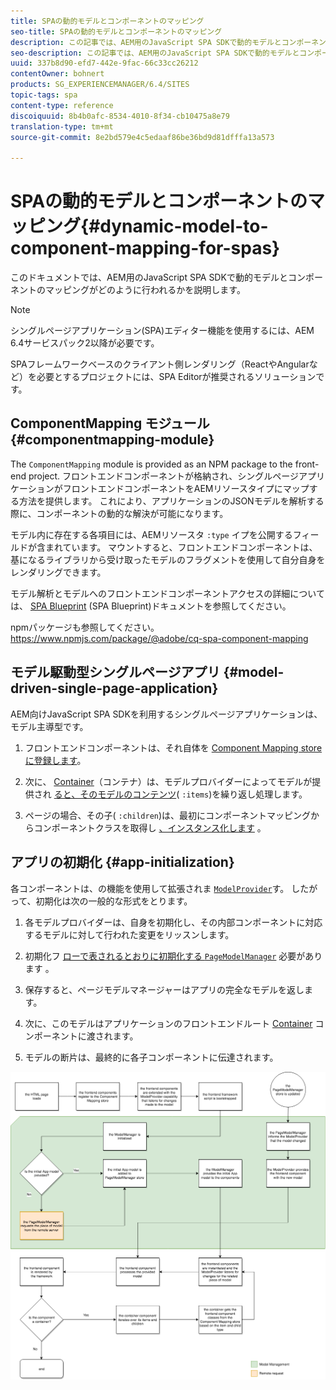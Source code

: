 ```yaml
---
title: SPAの動的モデルとコンポーネントのマッピング
seo-title: SPAの動的モデルとコンポーネントのマッピング
description: この記事では、AEM用のJavaScript SPA SDKで動的モデルとコンポーネントのマッピングがどのように行われるかを説明します。
seo-description: この記事では、AEM用のJavaScript SPA SDKで動的モデルとコンポーネントのマッピングがどのように行われるかを説明します。
uuid: 337b8d90-efd7-442e-9fac-66c33cc26212
contentOwner: bohnert
products: SG_EXPERIENCEMANAGER/6.4/SITES
topic-tags: spa
content-type: reference
discoiquuid: 8b4b0afc-8534-4010-8f34-cb10475a8e79
translation-type: tm+mt
source-git-commit: 8e2bd579e4c5edaaf86be36bd9d81dfffa13a573

---
```



# SPAの動的モデルとコンポーネントのマッピング{#dynamic-model-to-component-mapping-for-spas}

このドキュメントでは、AEM用のJavaScript SPA SDKで動的モデルとコンポーネントのマッピングがどのように行われるかを説明します。

>[!NOTE]
>シングルページアプリケーション(SPA)エディター機能を使用するには、AEM 6.4サービスパック2以降が必要です。
>
>SPAフレームワークベースのクライアント側レンダリング（ReactやAngularなど）を必要とするプロジェクトには、SPA Editorが推奨されるソリューションです。

## ComponentMapping モジュール {#componentmapping-module}

The `ComponentMapping` module is provided as an NPM package to the front-end project. フロントエンドコンポーネントが格納され、シングルページアプリケーションがフロントエンドコンポーネントをAEMリソースタイプにマップする方法を提供します。 これにより、アプリケーションのJSONモデルを解析する際に、コンポーネントの動的な解決が可能になります。

モデル内に存在する各項目には、AEMリソースタ `:type` イプを公開するフィールドが含まれています。 マウントすると、フロントエンドコンポーネントは、基になるライブラリから受け取ったモデルのフラグメントを使用して自分自身をレンダリングできます。

モデル解析とモデルへのフロントエンドコンポーネントアクセスの詳細については、 [SPA Blueprint](/help/sites-developing/spa-blueprint.md) (SPA Blueprint)ドキュメントを参照してください。

npmパッケージも参照してください。https://www.npmjs.com/package/@adobe/cq-spa-component-mapping [](https://www.npmjs.com/package/@adobe/cq-spa-component-mapping)

## モデル駆動型シングルページアプリ {#model-driven-single-page-application}

AEM向けJavaScript SPA SDKを利用するシングルページアプリケーションは、モデル主導型です。

1. フロントエンドコンポーネントは、それ自体を [Component Mapping storeに登録します](/help/sites-developing/spa-dynamic-model-to-component-mapping.md#componentmapping-module)。
1. 次に、 [Container](/help/sites-developing/spa-blueprint.md#container)（コンテナ）は、モデルプロバイダーによってモデルが提供され [ると、そのモデルのコンテンツ](/help/sites-developing/spa-blueprint.md#the-model-provider)( `:items`)を繰り返し処理します。

1. ページの場合、その子( `:children`)は、最初にコンポーネントマッピングからコンポーネントクラスを取得し [、インスタンス化します](/help/sites-developing/spa-blueprint.md#componentmapping) 。

## アプリの初期化 {#app-initialization}

各コンポーネントは、の機能を使用して拡張されま [`ModelProvider`](/help/sites-developing/spa-blueprint.md#the-model-provider)す。 したがって、初期化は次の一般的な形式をとります。

1. 各モデルプロバイダーは、自身を初期化し、その内部コンポーネントに対応するモデルに対して行われた変更をリッスンします。
1. 初期化フ [ ローで表されるとおりに初期化する `PageModelManager`](/help/sites-developing/spa-blueprint.md#pagemodelmanager) 必要があります [](/help/sites-developing/spa-blueprint.md)。

1. 保存すると、ページモデルマネージャーはアプリの完全なモデルを返します。
1. 次に、このモデルはアプリケーションのフロントエンドルート [Container](/help/sites-developing/spa-blueprint.md#container) コンポーネントに渡されます。
1. モデルの断片は、最終的に各子コンポーネントに伝達されます。

![app_model_initialization](assets/app_model_initialization.png)

